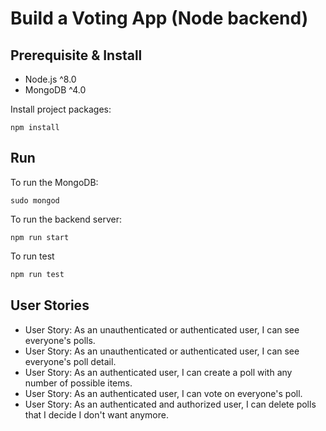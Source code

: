# Build a Voting App (Node backend)

## Prerequisite & Install

- Node.js ^8.0
- MongoDB ^4.0

Install project packages:

```shell
npm install
```

## Run

To run the MongoDB:

```shell
sudo mongod
```

To run the backend server:

```shell
npm run start
```

To run test

```bash
npm run test
```

## User Stories

- User Story: As an unauthenticated or authenticated user, I can see everyone's polls.
- User Story: As an unauthenticated or authenticated user, I can see everyone's poll detail.
- User Story: As an authenticated user, I can create a poll with any number of possible items.
- User Story: As an authenticated user, I can vote on everyone's poll.
- User Story: As an authenticated and authorized user, I can delete polls that I decide I don't want anymore.
